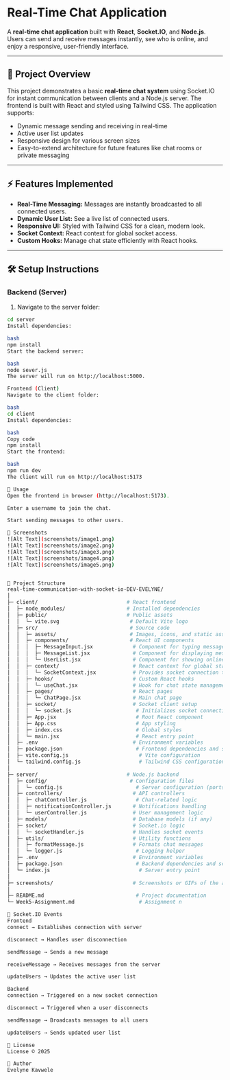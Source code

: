 # Real-Time Chat Application

A **real-time chat application** built with **React**, **Socket.IO**, and **Node.js**. Users can send and receive messages instantly, see who is online, and enjoy a responsive, user-friendly interface.

---

## 📝 Project Overview

This project demonstrates a basic **real-time chat system** using Socket.IO for instant communication between clients and a Node.js server. The frontend is built with React and styled using Tailwind CSS. The application supports:

- Dynamic message sending and receiving in real-time
- Active user list updates
- Responsive design for various screen sizes
- Easy-to-extend architecture for future features like chat rooms or private messaging

---

## ⚡ Features Implemented

- **Real-Time Messaging:** Messages are instantly broadcasted to all connected users.
- **Dynamic User List:** See a live list of connected users.
- **Responsive UI:** Styled with Tailwind CSS for a clean, modern look.
- **Socket Context:** React context for global socket access.
- **Custom Hooks:** Manage chat state efficiently with React hooks.

---

## 🛠️ Setup Instructions

### Backend (Server)

1. Navigate to the server folder:

```bash
cd server
Install dependencies:

bash
npm install
Start the backend server:

bash
node sever.js
The server will run on http://localhost:5000.

Frontend (Client)
Navigate to the client folder:

bash
cd client
Install dependencies:

bash
Copy code
npm install
Start the frontend:

bash
npm run dev
The client will run on http://localhost:5173

🚀 Usage
Open the frontend in browser (http://localhost:5173).

Enter a username to join the chat.

Start sending messages to other users.

📸 Screenshots
![Alt Text](screenshots/image1.png)
![Alt Text](screenshots/image2.png)
![Alt Text](screenshots/image3.png)
![Alt Text](screenshots/image4.png)
![Alt Text](screenshots/image5.png)


📁 Project Structure
real-time-communication-with-socket-io-DEV-EVELYNE/
│
├─ client/                             # React frontend
│  ├─ node_modules/                    # Installed dependencies
│  ├─ public/                          # Public assets
│  │  └─ vite.svg                       # Default Vite logo
│  ├─ src/                              # Source code
│  │  ├─ assets/                        # Images, icons, and static assets
│  │  ├─ components/                    # React UI components
│  │  │  ├─ MessageInput.jsx             # Component for typing messages
│  │  │  ├─ MessageList.jsx              # Component for displaying messages
│  │  │  └─ UserList.jsx                 # Component for showing online users
│  │  ├─ context/                        # React context for global state
│  │  │  └─ SocketContext.jsx            # Provides socket connection to the app
│  │  ├─ hooks/                          # Custom React hooks
│  │  │  └─ useChat.jsx                  # Hook for chat state management
│  │  ├─ pages/                          # React pages
│  │  │  └─ ChatPage.jsx                 # Main chat page
│  │  ├─ socket/                         # Socket client setup
│  │  │  └─ socket.js                     # Initializes socket connection
│  │  ├─ App.jsx                          # Root React component
│  │  ├─ App.css                          # App styling
│  │  ├─ index.css                        # Global styles
│  │  └─ main.jsx                         # React entry point
│  ├─ .env                               # Environment variables
│  ├─ package.json                        # Frontend dependencies and scripts
│  ├─ vite.config.js                       # Vite configuration
│  └─ tailwind.config.js                   # Tailwind CSS configuration
│
├─ server/                             # Node.js backend
│  ├─ config/                           # Configuration files
│  │  └─ config.js                        # Server configuration (ports, DB, etc.)
│  ├─ controllers/                       # API controllers
│  │  ├─ chatController.js                # Chat-related logic
│  │  ├─ notificationController.js       # Notifications handling
│  │  └─ userController.js               # User management logic
│  ├─ models/                            # Database models (if any)
│  ├─ socket/                            # Socket.io logic
│  │  └─ socketHandler.js                # Handles socket events
│  ├─ utils/                             # Utility functions
│  │  ├─ formatMessage.js                # Formats chat messages
│  │  └─ logger.js                        # Logging helper
│  ├─ .env                               # Environment variables
│  ├─ package.json                        # Backend dependencies and scripts
│  └─ index.js                             # Server entry point
│
├─ screenshots/                          # Screenshots or GIFs of the app
│
├─ README.md                              # Project documentation
└─ Week5-Assignment.md                     # Assignment n

🔗 Socket.IO Events
Frontend
connect → Establishes connection with server

disconnect → Handles user disconnection

sendMessage → Sends a new message

receiveMessage → Receives messages from the server

updateUsers → Updates the active user list

Backend
connection → Triggered on a new socket connection

disconnect → Triggered when a user disconnects

sendMessage → Broadcasts messages to all users

updateUsers → Sends updated user list

📜 License
License © 2025

👤 Author
Evelyne Kavwele








